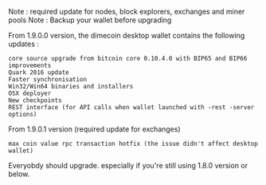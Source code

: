 Note : required update for nodes, block explorers, exchanges and miner pools
Note : Backup your wallet before upgrading

From 1.9.0.0 version, the dimecoin desktop wallet contains the following updates :

    core source upgrade from bitcoin core 0.10.4.0 with BIP65 and BIP66 improvements
    Quark 2016 update
    Faster synchronisation
    Win32/Win64 binaries and installers
    OSX deployer
    New checkpoints
    REST interface (for API calls when wallet launched with -rest -server options)

From 1.9.0.1 version (required update for exchanges)

    max coin value rpc transaction hotfix (the issue didn't affect desktop wallet)

Everyobdy should upgrade. especially if you're still using 1.8.0 version or below.
